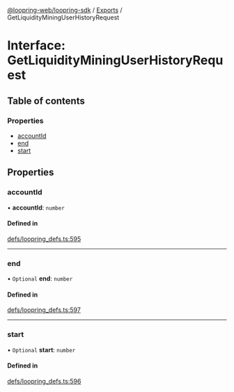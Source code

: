 [@loopring-web/loopring-sdk](../README.md) / [Exports](../modules.md) / GetLiquidityMiningUserHistoryRequest

# Interface: GetLiquidityMiningUserHistoryRequest

## Table of contents

### Properties

- [accountId](GetLiquidityMiningUserHistoryRequest.md#accountid)
- [end](GetLiquidityMiningUserHistoryRequest.md#end)
- [start](GetLiquidityMiningUserHistoryRequest.md#start)

## Properties

### accountId

• **accountId**: `number`

#### Defined in

[defs/loopring_defs.ts:595](https://github.com/Loopring/loopring_sdk/blob/f91f904/src/defs/loopring_defs.ts#L595)

___

### end

• `Optional` **end**: `number`

#### Defined in

[defs/loopring_defs.ts:597](https://github.com/Loopring/loopring_sdk/blob/f91f904/src/defs/loopring_defs.ts#L597)

___

### start

• `Optional` **start**: `number`

#### Defined in

[defs/loopring_defs.ts:596](https://github.com/Loopring/loopring_sdk/blob/f91f904/src/defs/loopring_defs.ts#L596)

